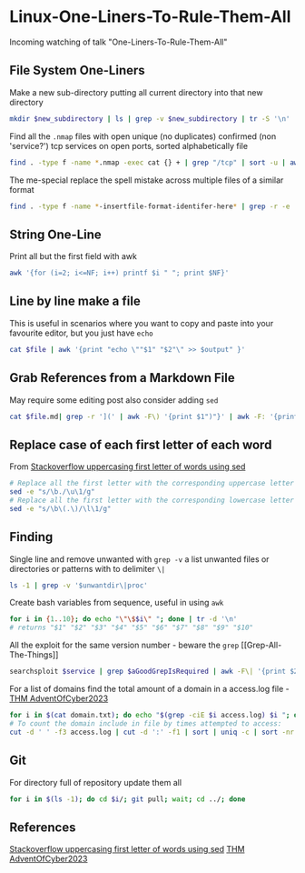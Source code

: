 # Linux-One-Liners-To-Rule-Them-All

Incoming watching of talk "One-Liners-To-Rule-Them-All"

## File System One-Liners

Make a new sub-directory putting all current directory into that new directory 
```bash
mkdir $new_subdirectory | ls | grep -v $new_subdirectory | tr -S '\n' ' ' | xargs -I@ bash -c 'mv @ $new_subdirectory/'
```

Find all the `.nmap` files with open unique (no duplicates) confirmed (non 'service?') tcp services on open ports, sorted alphabetically file
```bash
find . -type f -name *.nmap -exec cat {} + | grep "/tcp" | sort -u | awk '{print $3}' | sort -u | grep -v '?\|[0-9]'
```

The me-special replace the spell mistake across multiple files of a similar format  
```bash
find . -type f -name *-insertfile-format-identifer-here* | grep -r -e 'Your Mistake' | awk -F: '{print $1}' | xargs -I {} sed 's/Your Mistake/A correction beware of the usage of symbols with sed rtfm/g' -i {}
```

## String One-Line

Print all but the first field with awk
```bash
awk '{for (i=2; i<=NF; i++) printf $i " "; print $NF}'
```

## Line by line make a file

This is useful in scenarios where you want to copy and paste into your favourite editor, but you just have `echo` 
```bash
cat $file | awk '{print "echo \""$1" "$2"\" >> $output" }'
```

##  Grab References from a Markdown File

May require some editing post also consider adding `sed`
```bash
cat $file.md| grep -r '](' | awk -F\) '{print $1")"}' | awk -F: '{print $2$3}'
```

## Replace case of each first letter of each word

From [Stackoverflow uppercasing first letter of words using sed](https://stackoverflow.com/questions/1538676/uppercasing-first-letter-of-words-using-sed)
```bash
# Replace all the first letter with the corresponding uppercase letter 
sed -e "s/\b./\u\1/g"
# Replace all the first letter with the corresponding lowercase letter 
sed -e "s/\b\(.\)/\l\1/g"
```

## Finding 

Single line and remove unwanted with `grep -v` a list unwanted files or directories or patterns with to delimiter `\|`
```bash
ls -1 | grep -v '$unwantdir\|proc'
```

Create bash variables from sequence, useful in using `awk`
```bash
for i in {1..10}; do echo "\"\$$i\" "; done | tr -d '\n'
# returns "$1" "$2" "$3" "$4" "$5" "$6" "$7" "$8" "$9" "$10"
```

All the exploit for the same version number - beware the `grep` [[Grep-All-The-Things]]
```bash
searchsploit $service | grep $aGoodGrepIsRequired | awk -F\| '{print $2}' | xargs -I {} searchsploit -m {}
```

For a list of domains find the total amount of a domain in a access.log file - [THM AdventOfCyber2023](https://tryhackme.com/room/adventofcyber2023)
```bash
for i in $(cat domain.txt); do echo "$(grep -ciE $i access.log) $i "; done
# To count the domain include in file by times attempted to access:
cut -d ' ' -f3 access.log | cut -d ':' -f1 | sort | uniq -c | sort -nr
```

## Git

For directory full of repository update them all  
```bash
for i in $(ls -1); do cd $i/; git pull; wait; cd ../; done
```

## References

[Stackoverflow uppercasing first letter of words using sed](https://stackoverflow.com/questions/1538676/uppercasing-first-letter-of-words-using-sed)
[THM AdventOfCyber2023](https://tryhackme.com/room/adventofcyber2023)
